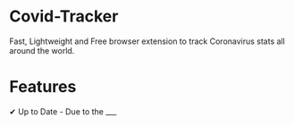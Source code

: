 # Covid-Tracker
Fast, Lightweight and Free browser extension to track Coronavirus stats all around the world.


# Features

✔ Up to Date
    - Due to the ___
